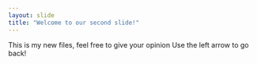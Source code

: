 ```yaml
---
layout: slide
title: "Welcome to our second slide!"
---
```

This is my new files, feel free to give your opinion
Use the left arrow to go back!
